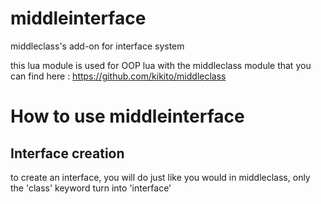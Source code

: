 # middleinterface
middleclass's add-on for interface system

this lua module is used for OOP lua with the middleclass module that you can find here : https://github.com/kikito/middleclass

# How to use middleinterface

## Interface creation

to create an interface, you will do just like you would in middleclass, only the 'class' keyword turn into 'interface'
